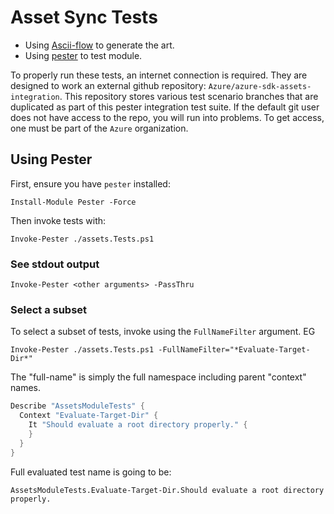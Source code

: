 # Asset Sync Tests

- Using [Ascii-flow](https://asciiflow.com/#/) to generate the art.
- Using [pester](https://pester.dev/docs/quick-start) to test module.

To properly run these tests, an internet connection is required. They are designed to work an external github repository: `Azure/azure-sdk-assets-integration`. This repository stores various test scenario branches that are duplicated as part of this pester integration test suite. If the default git user does not have access to the repo, you will run into problems. To get access, one must be part of the `Azure` organization.

## Using Pester

First, ensure you have `pester` installed:

`Install-Module Pester -Force`

Then invoke tests with:

`Invoke-Pester ./assets.Tests.ps1`

### See stdout output

`Invoke-Pester <other arguments> -PassThru`

### Select a subset

To select a subset of tests, invoke using the `FullNameFilter` argument. EG

`Invoke-Pester ./assets.Tests.ps1 -FullNameFilter="*Evaluate-Target-Dir*"`

The "full-name" is simply the full namespace including parent "context" names.

```powershell
Describe "AssetsModuleTests" {
  Context "Evaluate-Target-Dir" {
    It "Should evaluate a root directory properly." {
    }
  }
}
```

Full evaluated test name is going to be:

`AssetsModuleTests.Evaluate-Target-Dir.Should evaluate a root directory properly.`
